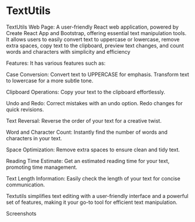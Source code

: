 # TextUtils

TextUtils Web Page: A user-friendly React web application, powered by Create React App and Bootstrap, offering essential text manipulation tools. It allows users to easily convert text to uppercase or lowercase, remove extra spaces, copy text to the clipboard, preview text changes, and count words and characters with simplicity and efficiency


Features:
It has various features such as:

Case Conversion:
Convert text to UPPERCASE for emphasis.
Transform text to lowercase for a more subtle tone.

Clipboard Operations:
Copy your text to the clipboard effortlessly.

Undo and Redo:
Correct mistakes with an undo option.
Redo changes for quick revisions.

Text Reversal:
Reverse the order of your text for a creative twist.

Word and Character Count:
Instantly find the number of words and characters in your text.

Space Optimization:
Remove extra spaces to ensure clean and tidy text.

Reading Time Estimate:
Get an estimated reading time for your text, promoting time management.

Text Length Information:
Easily check the length of your text for concise communication.

Textutils simplifies text editing with a user-friendly interface and a powerful set of features, making it your go-to tool for efficient text manipulation.

Screenshots
